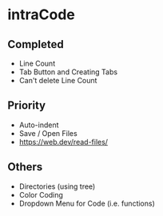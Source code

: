 # intraCode

## Completed
- Line Count
- Tab Button and Creating Tabs
- Can't delete Line Count

## Priority
- Auto-indent
- Save / Open Files
- https://web.dev/read-files/

## Others
- Directories (using tree)
- Color Coding
- Dropdown Menu for Code (i.e. functions)
